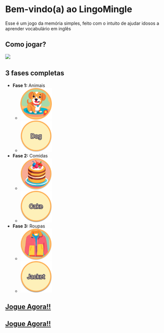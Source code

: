 # Bem-vindo(a) ao LingoMingle

Esse é um jogo da memória simples, feito com o intuito de ajudar idosos a aprender vocabulário em inglês

## Como jogar? 

<img src="public/images/linglemingle_test.gif"/>

## 3 fases completas

- **Fase 1:** Animais
    - <img src="public/images/dog.png" width="100px"/>
    - <img src="public/images/palavra Dog.png" width="100px"/>
- **Fase 2:** Comidas
    - <img src="public/images/cake.png" width="100px"/>
    - <img src="public/images/palavra Cake.png" width="100px"/>
- **Fase 3:** Roupas
    - <img src="public/images/jacket.png" width="100px"/>
    - <img src="public/images/jackets palavra.png" width="100px"/>

<a href="https://memory-game-lyart-sigma.vercel.app/" target="_blank">
    <h2>Jogue Agora!!</h2>
</a>

## [Jogue Agora!!](https://memory-game-lyart-sigma.vercel.app/)
